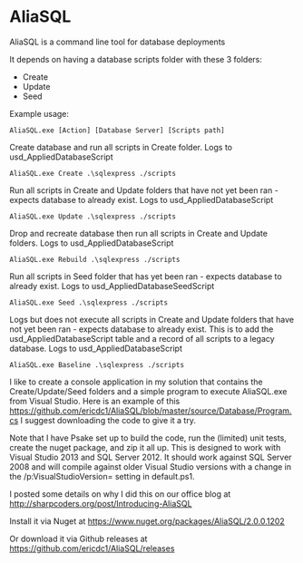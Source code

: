AliaSQL
================

AliaSQL is a command line tool for database deployments

It depends on having a database scripts folder with these 3 folders:
- Create
- Update
- Seed

Example usage:

```dos
AliaSQL.exe [Action] [Database Server] [Scripts path] 
```

Create database and run all scripts in Create folder.
Logs to usd_AppliedDatabaseScript
```dos
AliaSQL.exe Create .\sqlexpress ./scripts  
```

Run all scripts in Create and Update folders that have not yet been ran - expects database to already exist.
Logs to usd_AppliedDatabaseScript
```dos
AliaSQL.exe Update .\sqlexpress ./scripts  
```

Drop and recreate database then run all scripts in Create and Update folders.
Logs to usd_AppliedDatabaseScript
```dos
AliaSQL.exe Rebuild .\sqlexpress ./scripts  
```

Run all scripts in Seed folder that has yet been ran - expects database to already exist.
Logs to usd_AppliedDatabaseSeedScript
```dos
AliaSQL.exe Seed .\sqlexpress ./scripts  
```

Logs but does not execute all scripts in Create and Update folders that have not yet been ran - expects database to already exist. This is to add the usd_AppliedDatabaseScript table and a record of all scripts to a legacy database.
Logs to usd_AppliedDatabaseScript
```dos
AliaSQL.exe Baseline .\sqlexpress ./scripts  
```


I like to create a console application in my solution that contains the Create/Update/Seed folders and a simple program to execute AliaSQL.exe from Visual Studio. Here is an example of this https://github.com/ericdc1/AliaSQL/blob/master/source/Database/Program.cs  I suggest downloading the code to give it a try.

Note that I have Psake set up to build the code, run the (limited) unit tests, create the nuget package, and zip it all up.  This is designed to work with Visual Studio 2013 and SQL Server 2012. It should work against SQL Server 2008 and will compile against older Visual Studio versions with a change in the /p:VisualStudioVersion= setting in default.ps1.

I posted some details on why I did this on our office blog at http://sharpcoders.org/post/Introducing-AliaSQL


Install it via Nuget at https://www.nuget.org/packages/AliaSQL/2.0.0.1202

Or download it via Github releases at https://github.com/ericdc1/AliaSQL/releases

